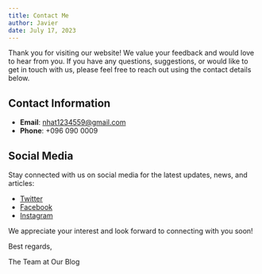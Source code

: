 ```yaml
---
title: Contact Me
author: Javier
date: July 17, 2023
---
```


Thank you for visiting our website! We value your feedback and would love to hear from you. If you have any questions, suggestions, or would like to get in touch with us, please feel free to reach out using the contact details below.

## Contact Information

- **Email**: nhat1234559@gmail.com
- **Phone**: +096 090 0009 

## Social Media

Stay connected with us on social media for the latest updates, news, and articles:

- [Twitter](https://twitter.com/example)
- [Facebook](https://facebook.com/example)
- [Instagram](https://instagram.com/example)

We appreciate your interest and look forward to connecting with you soon!

Best regards,

The Team at Our Blog
